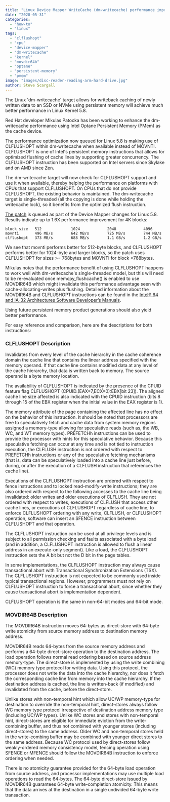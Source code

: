 ```yaml
---
title: "Linux Device Mapper WriteCache (dm-writecache) performance improvements in Linux Kernel 5.8"
date: "2020-05-31"
categories: 
  - "how-to"
  - "linux"
tags: 
  - "clflushopt"
  - "cpu"
  - "device-mapper"
  - "dm-writecache"
  - "kernel"
  - "movdir64b"
  - "optane"
  - "persistent-memory"
  - "pmem"
image: "images/disc-reader-reading-arm-hard-drive.jpg"
author: Steve Scargall
---
```


The Linux 'dm-writecache' target allows for writeback caching of newly written data to an SSD or NVMe using persistent memory will achieve much better performance in Linux Kernel 5.8.

Red Hat developer Mikulas Patocka has been working to enhance the dm-writecache performance using Intel Optane Persistent Memory (PMem) as the cache device.

The performance optimization now queued for Linux 5.8 is making use of CLFLUSHOPT within dm-writecache when available instead of MOVNTI. CLFLUSHOPT is one of Intel's persistent memory instructions that allows for optimized flushing of cache lines by supporting greater concurrency. The CLFLUSHOPT instruction has been supported on Intel servers since Skylake and on AMD since Zen.

The dm-writecache target will now check for CLFLUSHOPT support and use it when available, thereby helping the performance on platforms with CPUs that support CLFLUSHOPT. On CPUs that do not provide CLFLUSHOPT, the existing behavior is maintained. The dm-writecache target is single-threaded (all the copying is done while holding the writecache lock), so it benefits from the optimized flush instruction.

[The patch](https://git.kernel.org/pub/scm/linux/kernel/git/device-mapper/linux-dm.git/commit/?h=dm-5.8&id=a70589009f56daa3a1f2267f376ba4963a25f2fe) is queued as part of the Device Mapper changes for Linux 5.8. Results indicate up to 1.6X performance improvement for 4K blocks:

```
block size   512             1024            2048            4096
movnti       496 MB/s        642 MB/s        725 MB/s        744 MB/s
clflushopt   373 MB/s        688 MB/s        1.1 GB/s        1.2 GB/s
```

We see that movnti performs better for 512-byte blocks, and CLFLUSHOPT performs better for 1024-byte and larger blocks, so the patch uses CLFLUSHOPT for sizes >= 768bytes and MOVNTI for block <768bytes.

Mikulas notes that the performance benefit of using CLFLUSHOPT happens to work well with dm-writecache's single-threaded model, but this will need to be re-evaluated once memcpy\_flushcache() is enabled to use MOVDIR64B which might invalidate this performance advantage seen with cache-allocating-writes plus flushing. Detailed information about the MOVDIR64B and CLFLUSHOPT instructions can be found in the [Intel® 64 and IA-32 Architectures Software Developer’s Manuals](https://software.intel.com/content/www/us/en/develop/articles/intel-sdm.html).

Using future persistent memory product generations should also yield better performance.

For easy reference and comparison, here are the descriptions for both instructions:

### CLFLUSHOPT Description

Invalidates from every level of the cache hierarchy in the cache coherence domain the cache line that contains the linear address specified with the memory operand. If that cache line contains modified data at any level of the cache hierarchy, that data is written back to memory. The source operand is a byte memory location.

The availability of CLFLUSHOPT is indicated by the presence of the CPUID feature flag CLFLUSHOPT (CPUID.(EAX=7,ECX=0):EBX\[bit 23\]). The aligned cache line size affected is also indicated with the CPUID instruction (bits 8 through 15 of the EBX register when the initial value in the EAX register is 1).

The memory attribute of the page containing the affected line has no effect on the behavior of this instruction. It should be noted that processors are free to speculatively fetch and cache data from system memory regions assigned a memory-type allowing for speculative reads (such as, the WB, WC, and WT memory types). PREFETCHh instructions can be used to provide the processor with hints for this speculative behavior. Because this speculative fetching can occur at any time and is not tied to instruction execution, the CLFLUSH instruction is not ordered with respect to PREFETCHh instructions or any of the speculative fetching mechanisms (that is, data can be speculatively loaded into a cache line just before, during, or after the execution of a CLFLUSH instruction that references the cache line).

Executions of the CLFLUSHOPT instruction are ordered with respect to fence instructions and to locked read-modify-write instructions; they are also ordered with respect to the following accesses to the cache line being invalidated: older writes and older executions of CLFLUSH. They are not ordered with respect to writes, executions of CLFLUSH that access other cache lines, or executions of CLFLUSHOPT regardless of cache line; to enforce CLFLUSHOPT ordering with any write, CLFLUSH, or CLFLUSHOPT operation, software can insert an SFENCE instruction between CLFLUSHOPT and that operation.

The CLFLUSHOPT instruction can be used at all privilege levels and is subject to all permission checking and faults associated with a byte load (and in addition, a CLFLUSHOPT instruction is allowed to flush a linear address in an execute-only segment). Like a load, the CLFLUSHOPT instruction sets the A bit but not the D bit in the page tables.

In some implementations, the CLFLUSHOPT instruction may always cause transactional abort with Transactional Synchronization Extensions (TSX). The CLFLUSHOPT instruction is not expected to be commonly used inside typical transactional regions. However, programmers must not rely on CLFLUSHOPT instruction to force a transactional abort, since whether they cause transactional abort is implementation dependent.

CLFLUSHOPT operation is the same in non-64-bit modes and 64-bit mode.

### MOVDIR64B Description

The MOVDIR64B instruction moves 64-bytes as direct-store with 64-byte write atomicity from source memory address to destination memory address.

MOVDIR64B reads 64-bytes from the source memory address and performs a 64-byte direct-store operation to the destination address. The load operation follows normal read ordering based on source address memory-type. The direct-store is implemented by using the write combining (WC) memory type protocol for writing data. Using this protocol, the processor does not write the data into the cache hierarchy, nor does it fetch the corresponding cache line from memory into the cache hierarchy. If the destination address is cached, the line is written-back (if modified) and invalidated from the cache, before the direct-store.

Unlike stores with non-temporal hint which allow UC/WP memory-type for destination to override the non-temporal hint, direct-stores always follow WC memory type protocol irrespective of destination address memory type (including UC/WP types). Unlike WC stores and stores with non-temporal hint, direct-stores are eligible for immediate eviction from the write-combining buffer, and thus not combined with younger stores (including direct-stores) to the same address. Older WC and non-temporal stores held in the write-combing buffer may be combined with younger direct stores to the same address. Because WC protocol used by direct-stores follow weakly-ordered memory consistency model, fencing operation using SFENCE or MFENCE should follow the MOVDIR64B instruction to enforce ordering when needed.

There is no atomicity guarantee provided for the 64-byte load operation from source address, and processor implementations may use multiple load operations to read the 64-bytes. The 64-byte direct-store issued by MOVDIR64B guarantees 64-byte write-completion atomicity. This means that the data arrives at the destination in a single undivided 64-byte write transaction.
